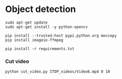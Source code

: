 # Object detection

```
sudo apt-get update
sudo apt-get install -y python-opencv

pip install --trusted-host pypi.python.org moviepy
pip install imageio-ffmpeg

pip install -r requirements.txt
```

### Cut video
```
python cut_video.py ITDP_videos/Video6.mp4 0 10
```
